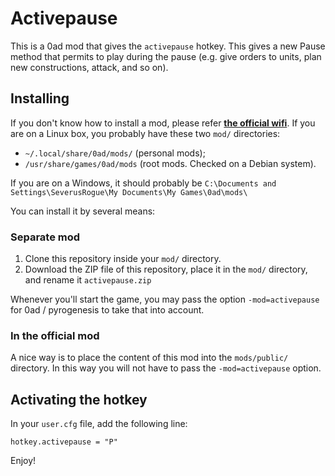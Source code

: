 # Activepause
This is a 0ad mod that gives the `activepause` hotkey. This gives a new Pause method that permits to play during the pause (e.g. give orders to units, plan new constructions, attack, and so on).

## Installing
If you don't know how to install a mod, please refer **[the official wifi](http://trac.wildfiregames.com/wiki/GameDataPaths)**.
If you are on a Linux box, you probably have these two `mod/` directories:
- `~/.local/share/0ad/mods/` (personal mods);
- `/usr/share/games/0ad/mods` (root mods. Checked on a Debian system).

If you are on a Windows, it should probably be `C:\Documents and Settings\SeverusRogue\My Documents\My Games\0ad\mods\`

You can install it by several means:
### Separate mod
1) Clone this repository inside your `mod/` directory.
2) Download the ZIP file of this repository, place it in the `mod/` directory, and rename it `activepause.zip`

Whenever you'll start the game, you may pass the option `-mod=activepause` for 0ad / pyrogenesis to take that into account.
### In the official mod
A nice way is to place the content of this mod into the `mods/public/` directory. In this way you will not have to pass the `-mod=activepause` option.
## Activating the hotkey
In your `user.cfg` file, add the following line:

    hotkey.activepause = "P"

Enjoy!